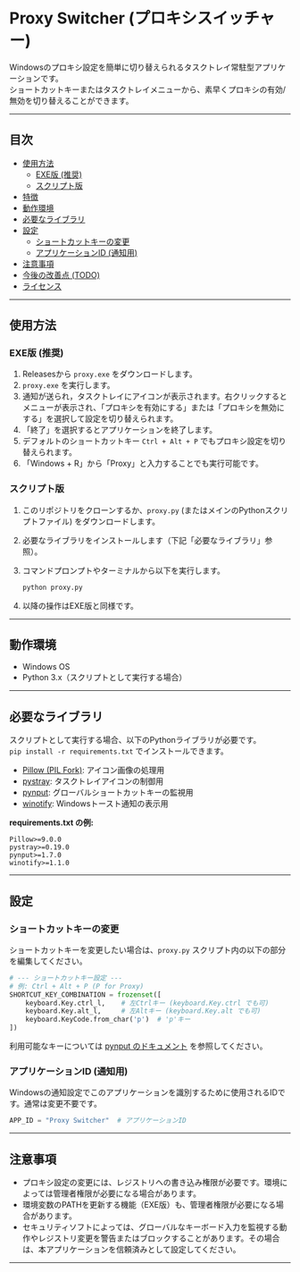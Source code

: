 # Proxy Switcher (プロキシスイッチャー)

Windowsのプロキシ設定を簡単に切り替えられるタスクトレイ常駐型アプリケーションです。  
ショートカットキーまたはタスクトレイメニューから、素早くプロキシの有効/無効を切り替えることができます。

---

## 目次

- [使用方法](#使用方法)
  - [EXE版 (推奨)](#exe版-推奨)
  - [スクリプト版](#スクリプト版)
- [特徴](#特徴)
- [動作環境](#動作環境)
- [必要なライブラリ](#必要なライブラリ)
- [設定](#設定)
  - [ショートカットキーの変更](#ショートカットキーの変更)
  - [アプリケーションID (通知用)](#アプリケーションid-通知用)
- [注意事項](#注意事項)
- [今後の改善点 (TODO)](#今後の改善点-todo)
- [ライセンス](#ライセンス)

---

## 使用方法

### EXE版 (推奨)

1. Releasesから `proxy.exe` をダウンロードします。  
2. `proxy.exe` を実行します。  
3. 通知が送られ，タスクトレイにアイコンが表示されます。右クリックするとメニューが表示され、「プロキシを有効にする」または「プロキシを無効にする」を選択して設定を切り替えられます。  
4. 「終了」を選択するとアプリケーションを終了します。  
5. デフォルトのショートカットキー `Ctrl + Alt + P` でもプロキシ設定を切り替えられます。  
6. 「Windows + R」から「Proxy」と入力することでも実行可能です。

### スクリプト版

1. このリポジトリをクローンするか、`proxy.py` (またはメインのPythonスクリプトファイル) をダウンロードします。  
2. 必要なライブラリをインストールします（下記「必要なライブラリ」参照）。  
3. コマンドプロンプトやターミナルから以下を実行します。

    ```sh
    python proxy.py
    ```

4. 以降の操作はEXE版と同様です。

---

## 動作環境

- Windows OS  
- Python 3.x（スクリプトとして実行する場合）

---

## 必要なライブラリ

スクリプトとして実行する場合、以下のPythonライブラリが必要です。  
`pip install -r requirements.txt` でインストールできます。

- [Pillow (PIL Fork)](https://pypi.org/project/Pillow/): アイコン画像の処理用  
- [pystray](https://pypi.org/project/pystray/): タスクトレイアイコンの制御用  
- [pynput](https://pypi.org/project/pynput/): グローバルショートカットキーの監視用  
- [winotify](https://pypi.org/project/winotify/): Windowsトースト通知の表示用

**requirements.txt の例:**

    Pillow>=9.0.0
    pystray>=0.19.0
    pynput>=1.7.0
    winotify>=1.1.0

---

## 設定

### ショートカットキーの変更

ショートカットキーを変更したい場合は、`proxy.py` スクリプト内の以下の部分を編集してください。

```python
# --- ショートカットキー設定 ---
# 例: Ctrl + Alt + P (P for Proxy)
SHORTCUT_KEY_COMBINATION = frozenset([
    keyboard.Key.ctrl_l,    # 左Ctrlキー (keyboard.Key.ctrl でも可)
    keyboard.Key.alt_l,     # 左Altキー (keyboard.Key.alt でも可)
    keyboard.KeyCode.from_char('p')  # 'p'キー
])
```

利用可能なキーについては [pynput のドキュメント](https://pynput.readthedocs.io/) を参照してください。

### アプリケーションID (通知用)

Windowsの通知設定でこのアプリケーションを識別するために使用されるIDです。通常は変更不要です。

```python
APP_ID = "Proxy Switcher"  # アプリケーションID
```

---

## 注意事項

- プロキシ設定の変更には、レジストリへの書き込み権限が必要です。環境によっては管理者権限が必要になる場合があります。  
- 環境変数のPATHを更新する機能（EXE版）も、管理者権限が必要になる場合があります。  
- セキュリティソフトによっては、グローバルなキーボード入力を監視する動作やレジストリ変更を警告またはブロックすることがあります。その場合は、本アプリケーションを信頼済みとして設定してください。

---
